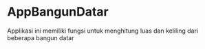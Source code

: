 # AppBangunDatar
Applikasi ini memiliki fungsi untuk menghitung luas dan keliling dari beberapa bangun datar
